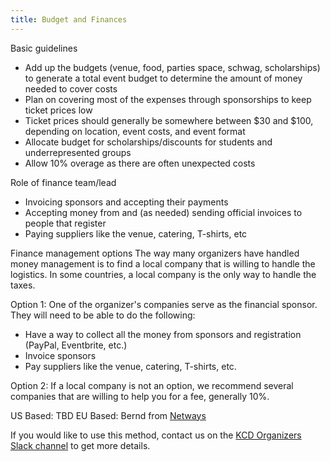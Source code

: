 ```yaml
---
title: Budget and Finances
---
```


Basic guidelines

* Add up the budgets (venue, food, parties space, schwag, scholarships) to generate a total event budget to determine the amount of money needed to cover costs
* Plan on covering most of the expenses through sponsorships to keep ticket prices low
* Ticket prices should generally be somewhere between $30 and $100, depending on location, event costs, and event format
* Allocate budget for scholarships/discounts for students and underrepresented groups
* Allow 10% overage as there are often unexpected costs

Role of finance team/lead

* Invoicing sponsors and accepting their payments
* Accepting money from and (as needed) sending official invoices to people that register
* Paying suppliers like the venue, catering, T-shirts, etc

Finance management options
The way many  organizers have handled money management is to find a local company that is willing to handle the logistics. In some countries, a local company is the only way to handle the taxes.

Option 1: One of the organizer's companies serve as the financial sponsor. They will need to be able to do the following:

* Have a way to collect all the money from sponsors and registration (PayPal, Eventbrite, etc.)
* Invoice sponsors 
* Pay suppliers like the venue, catering, T-shirts, etc.

Option 2: If a local company is not an option, we recommend several companies that are willing to help you for a fee, generally 10%. 

US Based: TBD
EU Based: Bernd from [Netways](http://www.netways.com)

If you would like to use this method, contact us on the [KCD Organizers Slack channel](https://cloud-native.slack.com/archives/CN6LBV16G) to get more details.


